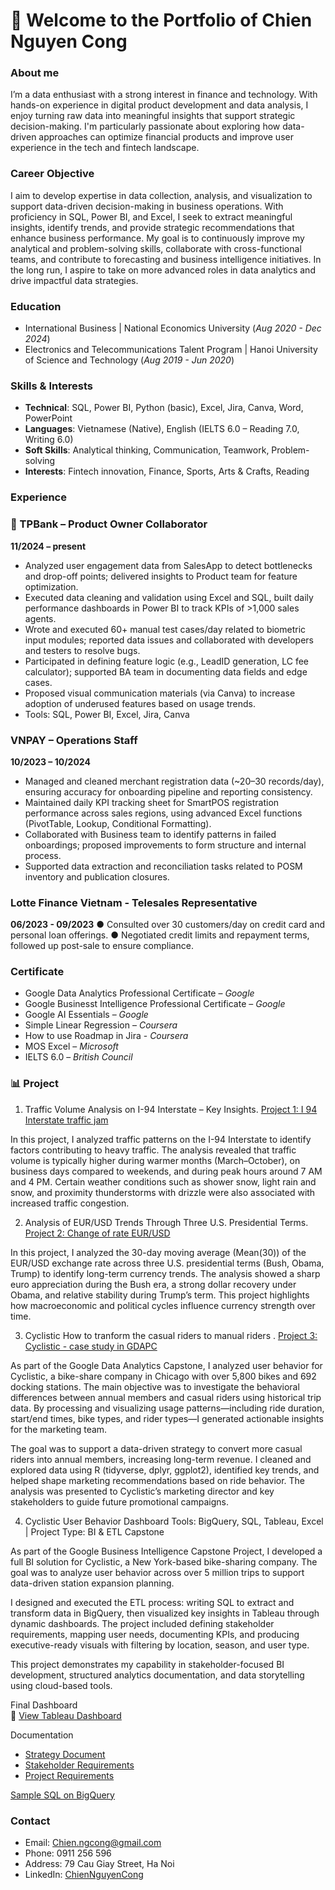 # 👋 Welcome to the Portfolio of Chien Nguyen Cong

### About me

I’m a data enthusiast with a strong interest in finance and technology. With hands-on experience in digital product development and data analysis, I enjoy turning raw data into meaningful insights that support strategic decision-making. I'm particularly passionate about exploring how data-driven approaches can optimize financial products and improve user experience in the tech and fintech landscape.

### Career Objective

I aim to develop expertise in data collection, analysis, and visualization to support data-driven decision-making in business operations. With proficiency in SQL, Power BI, and Excel, I seek to extract meaningful insights, identify trends, and provide strategic recommendations that enhance business performance. My goal is to continuously improve my analytical and problem-solving skills, collaborate with cross-functional teams, and contribute to forecasting and business intelligence initiatives. In the long run, I aspire to take on more advanced roles in data analytics and drive impactful data strategies. 

### Education

- International Business | National Economics University (_Aug 2020 - Dec 2024_)
- Electronics and Telecommunications Talent Program | Hanoi University of Science and Technology (_Aug 2019 - Jun 2020_)

### Skills & Interests

- **Technical**: SQL, Power BI, Python (basic), Excel, Jira, Canva, Word, PowerPoint 
- **Languages**: Vietnamese (Native), English (IELTS 6.0 – Reading 7.0, Writing 6.0) 
- **Soft Skills**: Analytical thinking, Communication, Teamwork, Problem-solving 
- **Interests**: Fintech innovation, Finance, Sports, Arts & Crafts, Reading 

### Experience

### 📱 TPBank – Product Owner Collaborator
**11/2024 – present**
- Analyzed user engagement data from SalesApp to detect bottlenecks and drop-off points; delivered insights to Product team for feature optimization.
- Executed data cleaning and validation using Excel and SQL, built daily performance dashboards in Power BI to track KPIs of >1,000 sales agents.
- Wrote and executed 60+ manual test cases/day related to biometric input modules; reported data issues and collaborated with developers and testers to resolve bugs.
- Participated in defining feature logic (e.g., LeadID generation, LC fee calculator); supported BA team in documenting data fields and edge cases.
- Proposed visual communication materials (via Canva) to increase adoption of underused features based on usage trends.
- Tools: SQL, Power BI, Excel, Jira, Canva
### VNPAY – Operations Staff 
**10/2023 – 10/2024**
- Managed and cleaned merchant registration data (~20–30 records/day), ensuring accuracy for onboarding pipeline and reporting consistency.
- Maintained daily KPI tracking sheet for SmartPOS registration performance across sales regions, using advanced Excel functions (PivotTable, Lookup, Conditional Formatting).
- Collaborated with Business team to identify patterns in failed onboardings; proposed improvements to form structure and internal process.
- Supported data extraction and reconciliation tasks related to POSM inventory and publication closures.
### Lotte Finance Vietnam - Telesales Representative
**06/2023 - 09/2023**
● Consulted over 30 customers/day on credit card and personal loan offerings. 
● Negotiated credit limits and repayment terms, followed up post-sale to ensure compliance. 

### Certificate
- Google Data Analytics Professional Certificate – *Google*
- Google Businesst Intelligence Professional Certificate – *Google*
- Google AI Essentials – *Google*
- Simple Linear Regression – *Coursera*
- How to use Roadmap in Jira - *Coursera*
- MOS Excel – *Microsoft*
- IELTS 6.0 – *British Council*

### 📊 Project
1. Traffic Volume Analysis on I-94 Interstate – Key Insights. [Project 1: I 94 Interstate traffic jam](https://www.kaggle.com/code/chienngcong/heavy-traffic-indicators-on-i-94)

In this project, I analyzed traffic patterns on the I-94 Interstate to identify factors contributing to heavy traffic. The analysis revealed that traffic volume is typically higher during warmer months (March–October), on business days compared to weekends, and during peak hours around 7 AM and 4 PM. Certain weather conditions such as shower snow, light rain and snow, and proximity thunderstorms with drizzle were also associated with increased traffic congestion.

2. Analysis of EUR/USD Trends Through Three U.S. Presidential Terms. [Project 2: Change of rate EUR/USD](https://www.kaggle.com/code/chienngcong/analysis-of-eur-usd-trends-through-three-u-s-pres)

In this project, I analyzed the 30-day moving average (Mean(30)) of the EUR/USD exchange rate across three U.S. presidential terms (Bush, Obama, Trump) to identify long-term currency trends. The analysis showed a sharp euro appreciation during the Bush era, a strong dollar recovery under Obama, and relative stability during Trump’s term. This project highlights how macroeconomic and political cycles influence currency strength over time.

3.  Cyclistic How to tranform the casual riders to manual riders . [Project 3: Cyclistic - case study in GDAPC](https://www.kaggle.com/code/chienngcong/cyclistic-gdapc)

As part of the Google Data Analytics Capstone, I analyzed user behavior for Cyclistic, a bike-share company in Chicago with over 5,800 bikes and 692 docking stations. The main objective was to investigate the behavioral differences between annual members and casual riders using historical trip data. By processing and visualizing usage patterns—including ride duration, start/end times, bike types, and rider types—I generated actionable insights for the marketing team.

The goal was to support a data-driven strategy to convert more casual riders into annual members, increasing long-term revenue. I cleaned and explored data using R (tidyverse, dplyr, ggplot2), identified key trends, and helped shape marketing recommendations based on ride behavior. The analysis was presented to Cyclistic’s marketing director and key stakeholders to guide future promotional campaigns.

4. Cyclistic User Behavior Dashboard
Tools: BigQuery, SQL, Tableau, Excel | Project Type: BI & ETL Capstone

As part of the Google Business Intelligence Capstone Project, I developed a full BI solution for Cyclistic, a New York-based bike-sharing company. The goal was to analyze user behavior across over 5 million trips to support data-driven station expansion planning.

I designed and executed the ETL process: writing SQL to extract and transform data in BigQuery, then visualized key insights in Tableau through dynamic dashboards. The project included defining stakeholder requirements, mapping user needs, documenting KPIs, and producing executive-ready visuals with filtering by location, season, and user type.

This project demonstrates my capability in stakeholder-focused BI development, structured analytics documentation, and data storytelling using cloud-based tools.

Final Dashboard  
🔗 [View Tableau Dashboard](https://public.tableau.com/app/profile/chien.nguyen.cong/viz/Cyclisticsplanningexpandingstations/Story1?publish=yes)

Documentation  
- [Strategy Document](https://docs.google.com/document/d/1fFuBsd7o890MSx8QkXWE8oQ1NIlU-CEX/edit?usp=drive_link&ouid=104482294531751273125&rtpof=true&sd=true)
- [Stakeholder Requirements](https://docs.google.com/document/d/1xjLOPSe_XZrpZCrbBei5lCvJiVOXEjGX/edit?usp=drive_link&ouid=104482294531751273125&rtpof=true&sd=true)
- [Project Requirements](https://docs.google.com/document/d/1ZQyFkmaTBc82RMSpJ134hjcDti0d77pV/edit?usp=drive_link&ouid=104482294531751273125&rtpof=true&sd=true)

[Sample SQL on BigQuery](https://docs.google.com/document/d/1x98qU6YTy7R9Bq_NzyBNl1fQ9WEvUI1eaczWt22EGDM/edit?tab=t.0)
### Contact

- Email: [Chien.ngcong@gmail.com](mailto:Chien.ngcong@gmail.com)
- Phone: 0911 256 596
- Address: 79  Cau Giay Street, Ha Noi
- LinkedIn: [ChienNguyenCong](https://www.linkedin.com/in/c%C3%B4ng-chi%E1%BA%BFn-nguy%E1%BB%85n-94b680232/)
